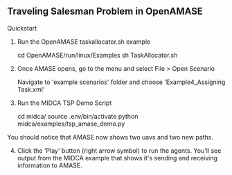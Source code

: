 ## Traveling Salesman Problem in OpenAMASE

Quickstart

1. Run the OpenAMASE taskallocator.sh example


    cd OpenAMASE/run/linux/Examples
    sh TaskAllocator.sh

2. Once AMASE opens, go to the menu and select File > Open Scenario


    Navigate to 'example scenarios' folder and choose 'Example4_Assigning Task.xml'


3. Run the MIDCA TSP Demo Script


    cd midca/
    source .env/bin/activate
    python midca/examples/tsp_amase_demo.py

You should notice that AMASE now shows two uavs and two new paths.

4. Click the 'Play' button (right arrow symbol) to run the agents. You'll see output from the MIDCA example that shows it's sending and receiving information to AMASE.

